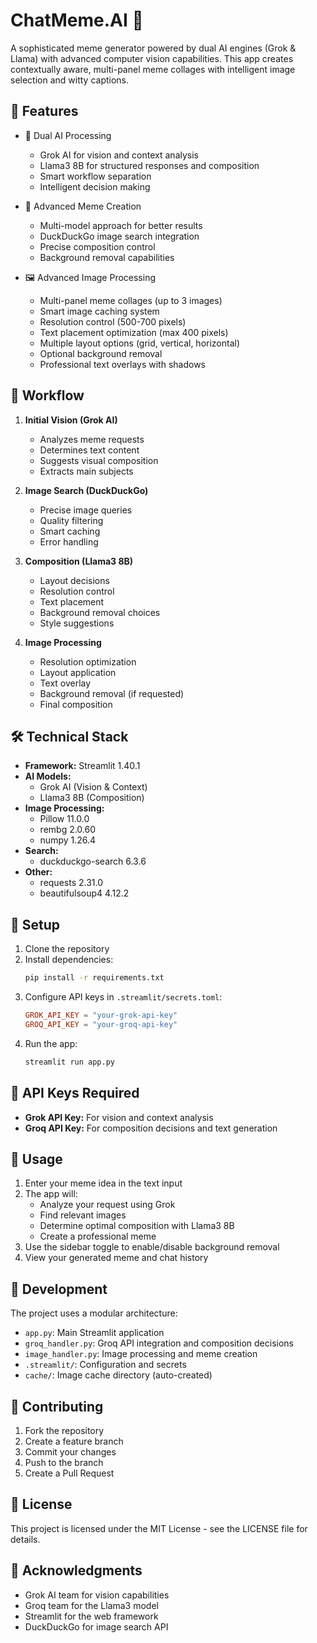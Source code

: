 # ChatMeme.AI 🤖

A sophisticated meme generator powered by dual AI engines (Grok & Llama) with advanced computer vision capabilities. This app creates contextually aware, multi-panel meme collages with intelligent image selection and witty captions.

## 🌟 Features

- 🧠 Dual AI Processing
  - Grok AI for vision and context analysis
  - Llama3 8B for structured responses and composition
  - Smart workflow separation
  - Intelligent decision making

- 🎯 Advanced Meme Creation
  - Multi-model approach for better results
  - DuckDuckGo image search integration
  - Precise composition control
  - Background removal capabilities

- 🖼️ Advanced Image Processing
  - Multi-panel meme collages (up to 3 images)
  - Smart image caching system
  - Resolution control (500-700 pixels)
  - Text placement optimization (max 400 pixels)
  - Multiple layout options (grid, vertical, horizontal)
  - Optional background removal
  - Professional text overlays with shadows

## 🔄 Workflow

1. **Initial Vision (Grok AI)**
   - Analyzes meme requests
   - Determines text content
   - Suggests visual composition
   - Extracts main subjects

2. **Image Search (DuckDuckGo)**
   - Precise image queries
   - Quality filtering
   - Smart caching
   - Error handling

3. **Composition (Llama3 8B)**
   - Layout decisions
   - Resolution control
   - Text placement
   - Background removal choices
   - Style suggestions

4. **Image Processing**
   - Resolution optimization
   - Layout application
   - Text overlay
   - Background removal (if requested)
   - Final composition

## 🛠️ Technical Stack

- **Framework:** Streamlit 1.40.1
- **AI Models:**
  - Grok AI (Vision & Context)
  - Llama3 8B (Composition)
- **Image Processing:**
  - Pillow 11.0.0
  - rembg 2.0.60
  - numpy 1.26.4
- **Search:**
  - duckduckgo-search 6.3.6
- **Other:**
  - requests 2.31.0
  - beautifulsoup4 4.12.2

## 🚀 Setup

1. Clone the repository
2. Install dependencies:
   ```bash
   pip install -r requirements.txt
   ```
3. Configure API keys in `.streamlit/secrets.toml`:
   ```toml
   GROK_API_KEY = "your-grok-api-key"
   GROQ_API_KEY = "your-groq-api-key"
   ```
4. Run the app:
   ```bash
   streamlit run app.py
   ```

## 🔐 API Keys Required

- **Grok API Key:** For vision and context analysis
- **Groq API Key:** For composition decisions and text generation

## 📝 Usage

1. Enter your meme idea in the text input
2. The app will:
   - Analyze your request using Grok
   - Find relevant images
   - Determine optimal composition with Llama3 8B
   - Create a professional meme
3. Use the sidebar toggle to enable/disable background removal
4. View your generated meme and chat history

## 🔧 Development

The project uses a modular architecture:
- `app.py`: Main Streamlit application
- `groq_handler.py`: Groq API integration and composition decisions
- `image_handler.py`: Image processing and meme creation
- `.streamlit/`: Configuration and secrets
- `cache/`: Image cache directory (auto-created)

## 🤝 Contributing

1. Fork the repository
2. Create a feature branch
3. Commit your changes
4. Push to the branch
5. Create a Pull Request

## 📄 License

This project is licensed under the MIT License - see the LICENSE file for details.

## 🙏 Acknowledgments

- Grok AI team for vision capabilities
- Groq team for the Llama3 model
- Streamlit for the web framework
- DuckDuckGo for image search API
